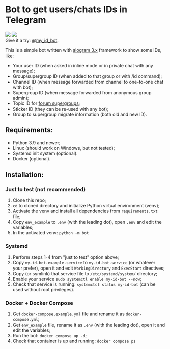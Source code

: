 # Bot to get users/chats IDs in Telegram

<a href="https://hub.docker.com/r/groosha/my-id-bot"><img src="https://img.shields.io/badge/my--id--bot-docker%20hub-blue"></a>
<a href="https://t.me/my_id_bot"><img src="https://img.shields.io/badge/Telegram-@my__id__bot-0c5161"></a>   
Give it a try: [@my_id_bot](https://t.me/my_id_bot).  

This is a simple bot written with [aiogram 3.x](https://github.com/aiogram/aiogram) framework to show some IDs, like:

* Your user ID (when asked in inline mode or in private chat with any message);  
* Group/supergroup ID (when added to that group or with /id command);  
* Channel ID (when message forwarded from channel to one-to-one chat with bot);  
* Supergroup ID (when message forwarded from anonymous group admin);  
* Topic ID for [forum supergroups](https://telegram.org/blog/topics-in-groups-collectible-usernames#topics-in-groups);  
* Sticker ID (they can be re-used with any bot);
* Group to supergroup migrate information (both old and new ID).

## Requirements:
* Python 3.9 and newer;  
* Linux (should work on Windows, but not tested);   
* Systemd init system (optional).  
* Docker (optional).

## Installation:

### Just to test (not recommended)
1. Clone this repo;
2. `cd` to cloned directory and initialize Python virtual environment (venv);
3. Activate the venv and install all dependencies from `requirements.txt` file;
4. Copy `env_example` to `.env` (with the leading dot), open `.env` and edit the variables;
5. In the activated venv: `python -m bot`

### Systemd 
1. Perform steps 1-4 from "just to test" option above;
2. Copy `my-id-bot.example.service` to `my-id-bot.service` (or whatever your prefer), open it and edit `WorkingDirectory` 
and `ExecStart` directives;
3. Copy (or symlink) that service file to `/etc/systemd/system/` directory;
4. Enable your service `sudo systemctl enable my-id-bot --now`;
5. Check that service is running: `systemctcl status my-id-bot` (can be used without root privileges).

### Docker + Docker Compose
1. Get `docker-compose.example.yml` file and rename it as `docker-compose.yml`;
2. Get `env_example` file, rename it as `.env` (with the leading dot), open it and edit the variables;
3. Run the bot: `docker compose up -d`;
4. Check that container is up and running: `docker compose ps`
